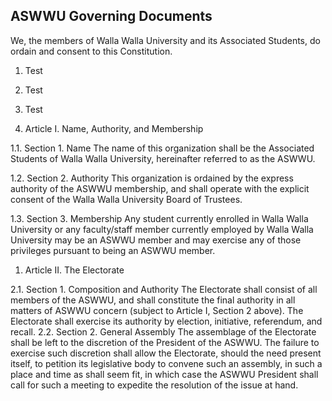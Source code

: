 ## ASWWU Governing Documents

We, the members of Walla Walla University and its Associated Students, do ordain and
consent to this Constitution.

1. Test
1. Test
1. Test

1. Article I. Name, Authority, and Membership

1.1. Section 1. Name
The name of this organization shall be the Associated Students of Walla Walla
University, hereinafter referred to as the ASWWU.

1.2. Section 2. Authority
This organization is ordained by the express authority of the ASWWU membership,
and shall operate with the explicit consent of the Walla Walla University Board of
Trustees.

1.3. Section 3. Membership
Any student currently enrolled in Walla Walla University or any faculty/staff
member currently employed by Walla Walla University may be an ASWWU
member and may exercise any of those privileges pursuant to being an ASWWU
member.

1. Article II. The Electorate

2.1. Section 1. Composition and Authority
The Electorate shall consist of all members of the ASWWU, and shall constitute the
final authority in all matters of ASWWU concern (subject to Article I, Section 2
above). The Electorate shall exercise its authority by election, initiative, referendum,
and recall.
2.2. Section 2. General Assembly
The assemblage of the Electorate shall be left to the discretion of the President of the
ASWWU. The failure to exercise such discretion shall allow the Electorate, should
the need present itself, to petition its legislative body to convene such an assembly,
in such a place and time as shall seem fit, in which case the ASWWU President shall
call for such a meeting to expedite the resolution of the issue at hand.
